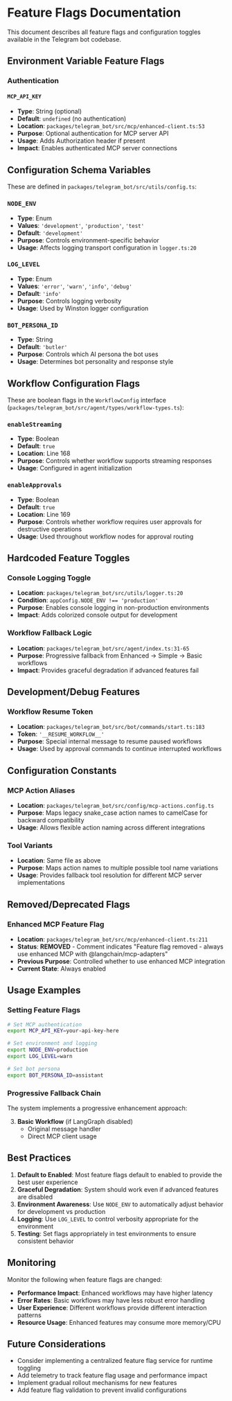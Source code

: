 # Feature Flags Documentation

This document describes all feature flags and configuration toggles available in the Telegram bot codebase.

## Environment Variable Feature Flags

### Authentication

#### `MCP_API_KEY`
- **Type**: String (optional)
- **Default**: `undefined` (no authentication)
- **Location**: `packages/telegram_bot/src/mcp/enhanced-client.ts:53`
- **Purpose**: Optional authentication for MCP server API
- **Usage**: Adds Authorization header if present
- **Impact**: Enables authenticated MCP server connections

## Configuration Schema Variables

These are defined in `packages/telegram_bot/src/utils/config.ts`:

### `NODE_ENV`
- **Type**: Enum
- **Values**: `'development'`, `'production'`, `'test'`
- **Default**: `'development'`
- **Purpose**: Controls environment-specific behavior
- **Usage**: Affects logging transport configuration in `logger.ts:20`

### `LOG_LEVEL`
- **Type**: Enum
- **Values**: `'error'`, `'warn'`, `'info'`, `'debug'`
- **Default**: `'info'`
- **Purpose**: Controls logging verbosity
- **Usage**: Used by Winston logger configuration

### `BOT_PERSONA_ID`
- **Type**: String
- **Default**: `'butler'`
- **Purpose**: Controls which AI persona the bot uses
- **Usage**: Determines bot personality and response style

## Workflow Configuration Flags

These are boolean flags in the `WorkflowConfig` interface (`packages/telegram_bot/src/agent/types/workflow-types.ts`):

### `enableStreaming`
- **Type**: Boolean
- **Default**: `true`
- **Location**: Line 168
- **Purpose**: Controls whether workflow supports streaming responses
- **Usage**: Configured in agent initialization

### `enableApprovals`
- **Type**: Boolean
- **Default**: `true`
- **Location**: Line 169
- **Purpose**: Controls whether workflow requires user approvals for destructive operations
- **Usage**: Used throughout workflow nodes for approval routing

## Hardcoded Feature Toggles

### Console Logging Toggle
- **Location**: `packages/telegram_bot/src/utils/logger.ts:20`
- **Condition**: `appConfig.NODE_ENV !== 'production'`
- **Purpose**: Enables console logging in non-production environments
- **Impact**: Adds colorized console output for development

### Workflow Fallback Logic
- **Location**: `packages/telegram_bot/src/agent/index.ts:31-65`
- **Purpose**: Progressive fallback from Enhanced → Simple → Basic workflows
- **Impact**: Provides graceful degradation if advanced features fail

## Development/Debug Features

### Workflow Resume Token
- **Location**: `packages/telegram_bot/src/bot/commands/start.ts:183`
- **Token**: `'__RESUME_WORKFLOW__'`
- **Purpose**: Special internal message to resume paused workflows
- **Usage**: Used by approval commands to continue interrupted workflows

## Configuration Constants

### MCP Action Aliases
- **Location**: `packages/telegram_bot/src/config/mcp-actions.config.ts`
- **Purpose**: Maps legacy snake_case action names to camelCase for backward compatibility
- **Usage**: Allows flexible action naming across different integrations

### Tool Variants
- **Location**: Same file as above
- **Purpose**: Maps action names to multiple possible tool name variations
- **Usage**: Provides fallback tool resolution for different MCP server implementations

## Removed/Deprecated Flags

### Enhanced MCP Feature Flag
- **Location**: `packages/telegram_bot/src/mcp/enhanced-client.ts:211`
- **Status**: **REMOVED** - Comment indicates "Feature flag removed - always use enhanced MCP with @langchain/mcp-adapters"
- **Previous Purpose**: Controlled whether to use enhanced MCP integration
- **Current State**: Always enabled

## Usage Examples

### Setting Feature Flags

```bash
# Set MCP authentication
export MCP_API_KEY=your-api-key-here

# Set environment and logging
export NODE_ENV=production
export LOG_LEVEL=warn

# Set bot persona
export BOT_PERSONA_ID=assistant
```

### Progressive Fallback Chain

The system implements a progressive enhancement approach:

3. **Basic Workflow** (if LangGraph disabled)
   - Original message handler
   - Direct MCP client usage

## Best Practices

1. **Default to Enabled**: Most feature flags default to enabled to provide the best user experience
2. **Graceful Degradation**: System should work even if advanced features are disabled
3. **Environment Awareness**: Use `NODE_ENV` to automatically adjust behavior for development vs production
4. **Logging**: Use `LOG_LEVEL` to control verbosity appropriate for the environment
5. **Testing**: Set flags appropriately in test environments to ensure consistent behavior

## Monitoring

Monitor the following when feature flags are changed:

- **Performance Impact**: Enhanced workflows may have higher latency
- **Error Rates**: Basic workflows may have less robust error handling
- **User Experience**: Different workflows provide different interaction patterns
- **Resource Usage**: Enhanced features may consume more memory/CPU

## Future Considerations

- Consider implementing a centralized feature flag service for runtime toggling
- Add telemetry to track feature flag usage and performance impact
- Implement gradual rollout mechanisms for new features
- Add feature flag validation to prevent invalid configurations
